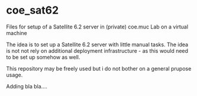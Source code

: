 # coe_sat62
Files for setup of a Satellite 6.2 server in (private) coe.muc Lab on a virtual machine

The idea is to set up a Satellite 6.2 server with little manual tasks.
The idea is not not rely on additional deployment infrastructure - as this would need to be set up somehow as well.

This repository may be freely used but i do not bother on a general prupose usage.

Adding bla bla....
